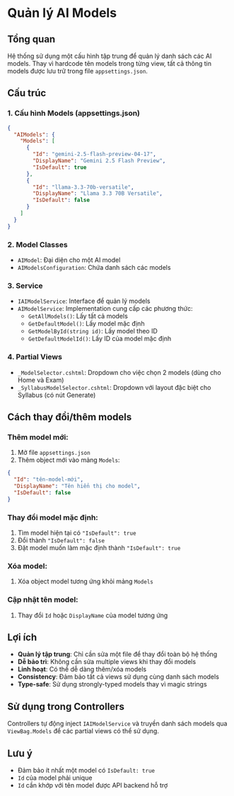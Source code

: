 # Quản lý AI Models

## Tổng quan
Hệ thống sử dụng một cấu hình tập trung để quản lý danh sách các AI models. Thay vì hardcode tên models trong từng view, tất cả thông tin models được lưu trữ trong file `appsettings.json`.

## Cấu trúc

### 1. Cấu hình Models (appsettings.json)
```json
{
  "AIModels": {
    "Models": [
      {
        "Id": "gemini-2.5-flash-preview-04-17",
        "DisplayName": "Gemini 2.5 Flash Preview",
        "IsDefault": true
      },
      {
        "Id": "llama-3.3-70b-versatile", 
        "DisplayName": "Llama 3.3 70B Versatile",
        "IsDefault": false
      }
    ]
  }
}
```

### 2. Model Classes
- `AIModel`: Đại diện cho một AI model
- `AIModelsConfiguration`: Chứa danh sách các models

### 3. Service
- `IAIModelService`: Interface để quản lý models
- `AIModelService`: Implementation cung cấp các phương thức:
  - `GetAllModels()`: Lấy tất cả models
  - `GetDefaultModel()`: Lấy model mặc định
  - `GetModelById(string id)`: Lấy model theo ID
  - `GetDefaultModelId()`: Lấy ID của model mặc định

### 4. Partial Views
- `_ModelSelector.cshtml`: Dropdown cho việc chọn 2 models (dùng cho Home và Exam)
- `_SyllabusModelSelector.cshtml`: Dropdown với layout đặc biệt cho Syllabus (có nút Generate)

## Cách thay đổi/thêm models

### Thêm model mới:
1. Mở file `appsettings.json`
2. Thêm object mới vào mảng `Models`:
```json
{
  "Id": "tên-model-mới",
  "DisplayName": "Tên hiển thị cho model",
  "IsDefault": false
}
```

### Thay đổi model mặc định:
1. Tìm model hiện tại có `"IsDefault": true`
2. Đổi thành `"IsDefault": false`
3. Đặt model muốn làm mặc định thành `"IsDefault": true`

### Xóa model:
1. Xóa object model tương ứng khỏi mảng `Models`

### Cập nhật tên model:
1. Thay đổi `Id` hoặc `DisplayName` của model tương ứng

## Lợi ích
- **Quản lý tập trung**: Chỉ cần sửa một file để thay đổi toàn bộ hệ thống
- **Dễ bảo trì**: Không cần sửa multiple views khi thay đổi models
- **Linh hoạt**: Có thể dễ dàng thêm/xóa models
- **Consistency**: Đảm bảo tất cả views sử dụng cùng danh sách models
- **Type-safe**: Sử dụng strongly-typed models thay vì magic strings

## Sử dụng trong Controllers
Controllers tự động inject `IAIModelService` và truyền danh sách models qua `ViewBag.Models` để các partial views có thể sử dụng.

## Lưu ý
- Đảm bảo ít nhất một model có `IsDefault: true`
- `Id` của model phải unique
- `Id` cần khớp với tên model được API backend hỗ trợ 